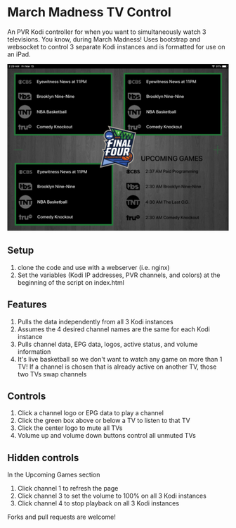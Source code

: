 # March Madness TV Control
An PVR Kodi controller for when you want to simultaneously watch 3 televisions. You know, during March Madness! Uses bootstrap and websocket to control 3 separate Kodi instances and is formatted for use on an iPad.

![Screenshot](/assets/img/screenshot.png)

## Setup
1. clone the code and use with a webserver (i.e. nginx)
2. Set the variables (Kodi IP addresses, PVR channels, and colors) at the beginning of the script on index.html

## Features
1. Pulls the data independently from all 3 Kodi instances
2. Assumes the 4 desired channel names are the same for each Kodi instance
3. Pulls channel data, EPG data, logos, active status, and volume information
4. It's live basketball so we don't want to watch any game on more than 1 TV! If a channel is chosen that is already active on another TV, those two TVs swap channels

## Controls
1. Click a channel logo or EPG data to play a channel
2. Click the green box above or below a TV to listen to that TV
3. Click the center logo to mute all TVs
4. Volume up and volume down buttons control all unmuted TVs

## Hidden controls
In the Upcoming Games section
1. Click channel 1 to refresh the page
2. Click channel 3 to set the volume to 100% on all 3 Kodi instances
3. Click channel 4 to stop playback on all 3 Kodi instances

Forks and pull requests are welcome!
